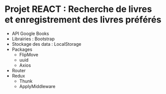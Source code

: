 # Projet REACT : Recherche de livres et enregistrement des livres préférés


- API  Google Books
- Librairies : Bootstrap
- Stockage des data : LocalStorage
- Packages 
  - FlipMove
  - uuid
  - Axios
- Router
- Redux
  - Thunk
  - ApplyMiddleware
  